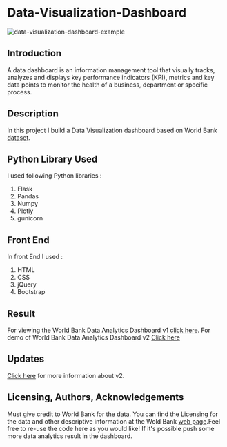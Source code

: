 # Data-Visualization-Dashboard

![data-visualization-dashboard-example](https://user-images.githubusercontent.com/39211262/80624494-5f1a9c00-8a69-11ea-980b-8655384852ca.jpg)

## Introduction <a name="Python Library used"></a>
A data dashboard is an information management tool that visually tracks, analyzes and displays key performance indicators (KPI), metrics and key data points to monitor the health of a business, department or specific process.

## Description <a name="Python Library used"></a>
In this project I build a Data Visualization dashboard based on World Bank [dataset](https://data.worldbank.org/).

## Python Library Used <a name="Python Library used"></a>
I used following Python libraries :
<ol>
  <li>Flask</li>
  <li>Pandas</li>
  <Li>Numpy</li>
  <li>Plotly</li>
  <li>gunicorn</li>
</ol>

## Front End  <a name="Python Library used"></a>
In front End I used :
<ol>
  <li>HTML</li>
  <li>CSS</li>
  <li>jQuery</li>
  <li>Bootstrap</li>
</ol>

## Result  <a name="Python Library used"></a>

For viewing the World Bank Data Analytics Dashboard v1 [click here](https://toulikdevdata.herokuapp.com/).
For demo of World Bank Data Analytics Dashboard v2 [Click here](https://toulikdev2.herokuapp.com/)

## Updates  <a name="Python Library used"></a>

[Click here](https://github.com/Toulik-Das/Advanced-Data-Analytics-Dashboard) for more information about v2. 

## Licensing, Authors, Acknowledgements<a name="licensing"></a>

Must give credit to World Bank for the data. You can find the Licensing for the data and other descriptive information at the Wold Bank [web page](https://data.worldbank.org/).Feel free to re-use the code here as you would like! If it's possible push some more data analytics result in the dashboard.
